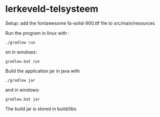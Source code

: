 # lerkeveld-telsysteem

Setup:
add the fontawesome fa-solid-900.ttf file to src/main/resources

Run the program in linux with :
```
./gradlew run
```
en in windows:
```
gradlew.bat run
```

Build the application jar in java with
```
./gradlew jar
```
and in windows:
```
gradlew.bat jar
```

The build jar is stored in build/libs